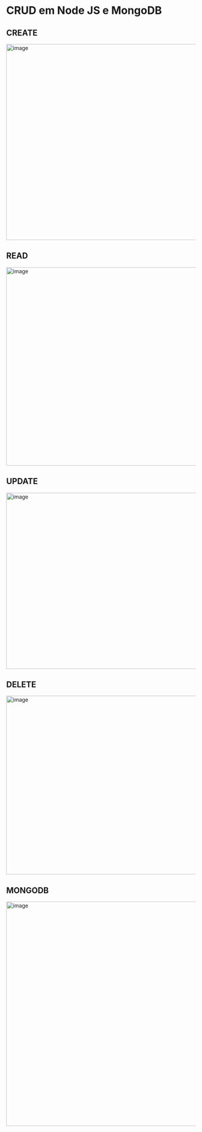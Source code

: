 # CRUD em Node JS e MongoDB
## CREATE
<img width="1127" height="520" alt="image" src="https://github.com/user-attachments/assets/ed9140bc-8673-4e98-9008-9ffd91faa618" />

## READ
<img width="1127" height="526" alt="image" src="https://github.com/user-attachments/assets/9f1624c5-2cdc-4db5-a9b9-98d8a628c7a9" />

## UPDATE
<img width="1135" height="467" alt="image" src="https://github.com/user-attachments/assets/358283d9-effc-48a0-9881-54fe1222c9ec" />

## DELETE
<img width="1127" height="474" alt="image" src="https://github.com/user-attachments/assets/89b493c2-760b-4983-8c01-aef78cf27e1a" />

## MONGODB
<img width="1339" height="595" alt="image" src="https://github.com/user-attachments/assets/662121c2-60e5-4559-bd61-c5932c71215b" />
